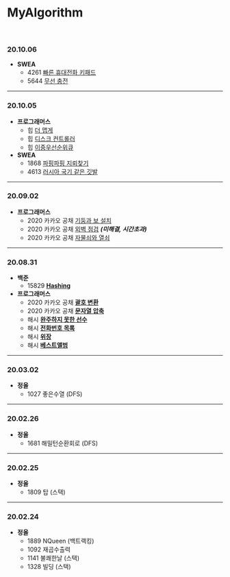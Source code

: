 # MyAlgorithm

<br/>



### 20.10.06

- **SWEA**
  - 4261 [빠른 휴대전화 키패드](https://swexpertacademy.com/main/code/problem/problemDetail.do?contestProbId=AWLL7kaaAPsDFAUW)
  - 5644 [무선 충전](https://swexpertacademy.com/main/code/problem/problemDetail.do?contestProbId=AWXRDL1aeugDFAUo)



---

### 20.10.05

- **프로그래머스**
  - 힙 [더 맵게](https://programmers.co.kr/learn/courses/30/lessons/42626)
  - 힙 [디스크 컨트롤러](https://programmers.co.kr/learn/courses/30/lessons/42627)
  - 힙 [이중우선순위큐](https://programmers.co.kr/learn/courses/30/lessons/42628)
- **SWEA**
  - 1868 [파핑파핑 지뢰찾기](https://swexpertacademy.com/main/code/problem/problemSubmitHistory.do?contestProbId=AV5LwsHaD1MDFAXc)
  - 4613 [러시아 국기 같은 깃발](https://swexpertacademy.com/main/code/problem/problemSubmitHistory.do?contestProbId=AWQl9TIK8qoDFAXj)



---

### 20.09.02

- **프로그래머스** 
  - 2020 카카오 공채 [기둥과 보 설치](https://programmers.co.kr/learn/courses/30/lessons/60061)
  - 2020 카카오 공채 [외벽 점검](https://programmers.co.kr/learn/courses/30/lessons/60062) ***(미해결, 시간초과)***
  - 2020 카카오 공채 [자물쇠와 열쇠](https://programmers.co.kr/learn/courses/30/lessons/60059)



---

### 20.08.31

- **백준** 
  - 15829 [**Hashing**](https://www.acmicpc.net/problem/13783)
- **프로그래머스** 
  - 2020 카카오 공채 [**괄호 변환**](https://programmers.co.kr/learn/courses/30/lessons/60058)
  - 2020 카카오 공채 **[문자열 압축](https://programmers.co.kr/learn/courses/30/lessons/60057)**
  - 해시 [**완주하지 못한 선수**](https://programmers.co.kr/learn/courses/30/lessons/42576) 
  - 해시 [**전화번호 목록**](https://programmers.co.kr/learn/courses/30/lessons/42577)
  - 해시 [**위장**](https://programmers.co.kr/learn/courses/30/lessons/42578)
  - 해시 [**베스트앨범**](https://programmers.co.kr/learn/courses/30/lessons/42579)



---

### 20.03.02

- **정올** 
  - 1027 좋은수열 (DFS)



---

### 20.02.26

- **정올** 
  - 1681 해밀턴순환회로 (DFS)



---

### 20.02.25

- **정올** 
  - 1809 탑 (스택)



---

### 20.02.24

- **정올** 
  - 1889 NQueen (백트랙킹)
  - 1092 재곱수출력
  - 1141 불쾌한날 (스택)
  - 1328 빌딩 (스택)